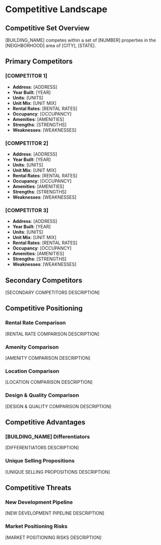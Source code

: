 # Competitive Landscape

## Competitive Set Overview

[BUILDING_NAME] competes within a set of [NUMBER] properties in the [NEIGHBORHOOD] area of [CITY], [STATE].

## Primary Competitors

### [COMPETITOR 1]

- **Address**: [ADDRESS]
- **Year Built**: [YEAR]
- **Units**: [UNITS]
- **Unit Mix**: [UNIT MIX]
- **Rental Rates**: [RENTAL RATES]
- **Occupancy**: [OCCUPANCY]
- **Amenities**: [AMENITIES]
- **Strengths**: [STRENGTHS]
- **Weaknesses**: [WEAKNESSES]

### [COMPETITOR 2]

- **Address**: [ADDRESS]
- **Year Built**: [YEAR]
- **Units**: [UNITS]
- **Unit Mix**: [UNIT MIX]
- **Rental Rates**: [RENTAL RATES]
- **Occupancy**: [OCCUPANCY]
- **Amenities**: [AMENITIES]
- **Strengths**: [STRENGTHS]
- **Weaknesses**: [WEAKNESSES]

### [COMPETITOR 3]

- **Address**: [ADDRESS]
- **Year Built**: [YEAR]
- **Units**: [UNITS]
- **Unit Mix**: [UNIT MIX]
- **Rental Rates**: [RENTAL RATES]
- **Occupancy**: [OCCUPANCY]
- **Amenities**: [AMENITIES]
- **Strengths**: [STRENGTHS]
- **Weaknesses**: [WEAKNESSES]

## Secondary Competitors

[SECONDARY COMPETITORS DESCRIPTION]

## Competitive Positioning

### Rental Rate Comparison

[RENTAL RATE COMPARISON DESCRIPTION]

### Amenity Comparison

[AMENITY COMPARISON DESCRIPTION]

### Location Comparison

[LOCATION COMPARISON DESCRIPTION]

### Design & Quality Comparison

[DESIGN & QUALITY COMPARISON DESCRIPTION]

## Competitive Advantages

### [BUILDING_NAME] Differentiators

[DIFFERENTIATORS DESCRIPTION]

### Unique Selling Propositions

[UNIQUE SELLING PROPOSITIONS DESCRIPTION]

## Competitive Threats

### New Development Pipeline

[NEW DEVELOPMENT PIPELINE DESCRIPTION]

### Market Positioning Risks

[MARKET POSITIONING RISKS DESCRIPTION]